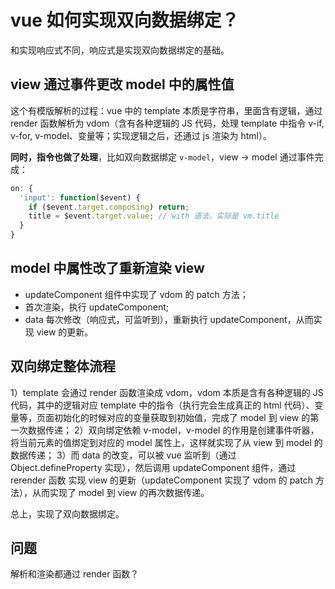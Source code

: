 # vue 如何实现双向数据绑定？

和实现响应式不同，响应式是实现双向数据绑定的基础。

## view 通过事件更改 model 中的属性值

这个有模版解析的过程：vue 中的 template 本质是字符串，里面含有逻辑，通过 render 函数解析为 vdom（含有各种逻辑的 JS 代码，处理 template 中指令 v-if, v-for, v-model、变量等；实现逻辑之后，还通过 js 渲染为 html）。

**同时，指令也做了处理**，比如双向数据绑定 `v-model`，view -> model 通过事件完成：

```js
on: {
  'input': function($event) {
    if ($event.target.composing) return;
    title = $event.target.value; // with 语法，实际是 vm.title
  }
}
```

## model 中属性改了重新渲染 view

- updateComponent 组件中实现了 vdom 的 patch 方法；
- 首次渲染，执行 updateComponent;
- data 每次修改（响应式，可监听到），重新执行 updateComponent，从而实现 view 的更新。

## 双向绑定整体流程

1）template 会通过 render 函数渲染成 vdom，vdom 本质是含有各种逻辑的 JS 代码，其中的逻辑对应 template 中的指令（执行完会生成真正的 html 代码）、变量等，页面初始化的时候对应的变量获取到初始值，完成了 model 到 view 的第一次数据传递；
2）双向绑定依赖 v-model，v-model 的作用是创建事件听器，将当前元素的值绑定到对应的 model 属性上，这样就实现了从 view 到 model 的数据传递；
3）而 data 的改变，可以被 vue 监听到（通过 Object.defineProperty 实现），然后调用 updateComponent 组件，通过 rerender 函数 实现 view 的更新（updateComponent 实现了 vdom 的 patch 方法），从而实现了 model 到 view 的再次数据传递。

总上，实现了双向数据绑定。

## 问题

解析和渲染都通过 render 函数？
